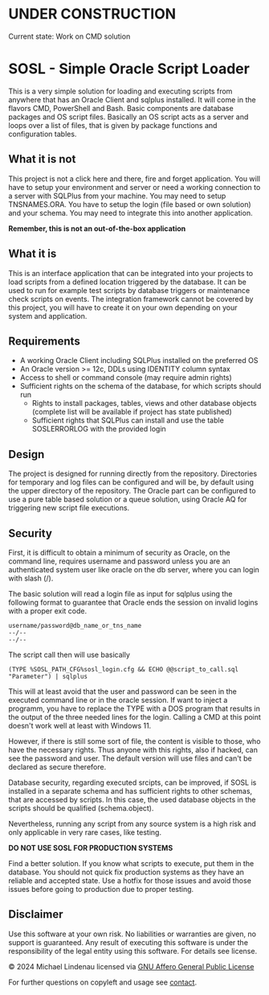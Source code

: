 # UNDER CONSTRUCTION
Current state: Work on CMD solution

# SOSL - Simple Oracle Script Loader
This is a very simple solution for loading and executing scripts from anywhere that has an Oracle Client and sqlplus installed. It will come in the flavors CMD, PowerShell and Bash.
Basic components are database packages and OS script files. Basically an OS script acts as a server and loops over a list of files, that is given by package functions and configuration tables.
## What it is not
This project is not a click here and there, fire and forget application. You will have to setup your environment and server or need a working connection to a server with SQLPlus from your machine. You may need to setup TNSNAMES.ORA. You have to setup the login (file based or own solution) and your schema. You may need to integrate this into another application.

**Remember, this is not an out-of-the-box application**
## What it is
This is an interface application that can be integrated into your projects to load scripts from a defined location triggered by the database. It can be used to run for example test scripts by database triggers or maintenance check scripts on events. The integration framework cannot be covered by this project, you will have to create it on your own depending on your system and application.
## Requirements
- A working Oracle Client including SQLPlus installed on the preferred OS
- An Oracle version >= 12c, DDLs using IDENTITY column syntax
- Access to shell or command console (may require admin rights)
- Sufficient rights on the schema of the database, for which scripts should run
  - Rights to install packages, tables, views and other database objects (complete list will be available if project has state published)
  - Sufficient rights that SQLPlus can install and use the table SOSLERRORLOG with the provided login
## Design
The project is designed for running directly from the repository. Directories for temporary and log files can be configured and will be, by default using the upper directory of the repository.
The Oracle part can be configured to use a pure table based solution or a queue solution, using Oracle AQ for triggering new script file executions.
## Security
First, it is difficult to obtain a minimum of security as Oracle, on the command line, requires username and password unless you are an authenticated system user like oracle on the db server, where you can login with slash (/).

The basic solution will read a login file as input for sqlplus using the following format to guarantee that Oracle ends the session on invalid logins with a proper exit code.

    username/password@db_name_or_tns_name
    --/--
    --/--

The script call then will use basically

    (TYPE %SOSL_PATH_CFG%sosl_login.cfg && ECHO @@script_to_call.sql "Parameter") | sqlplus

This will at least avoid that the user and password can be seen in the executed command line or in the oracle session. If want to inject a programm, you have to replace the TYPE with a DOS program that results in the output of the three needed lines for the login. Calling a CMD at this point doesn't work well at least with Windows 11.

However, if there is still some sort of file, the content is visible to those, who have the necessary rights. Thus anyone with this rights, also if hacked, can see the password and user. The default version will use files and can't be declared as secure therefore.

Database security, regarding executed srcipts, can be improved, if SOSL is installed in a separate schema and has sufficient rights to other schemas, that are accessed by scripts. In this case, the used database objects in the scripts should be qualified (schema.object).

Nevertheless, running any script from any source system is a high risk and only applicable in very rare cases, like testing.

**DO NOT USE SOSL FOR PRODUCTION SYSTEMS**

Find a better solution. If you know what scripts to execute, put them in the database. You should not quick fix production systems as they have an reliable and accepted state. Use a hotfix for those issues and avoid those issues before going to production due to proper testing.

## Disclaimer
Use this software at your own risk. No liabilities or warranties are given, no support is guaranteed. Any result of executing this software is under the responsibility of the legal entity using this software. For details see license.

&copy; 2024 Michael Lindenau licensed via [GNU Affero General Public License](https://www.gnu.org/licenses/agpl-3.0.txt)

For further questions on copyleft and usage see [contact](CONTACT.md).